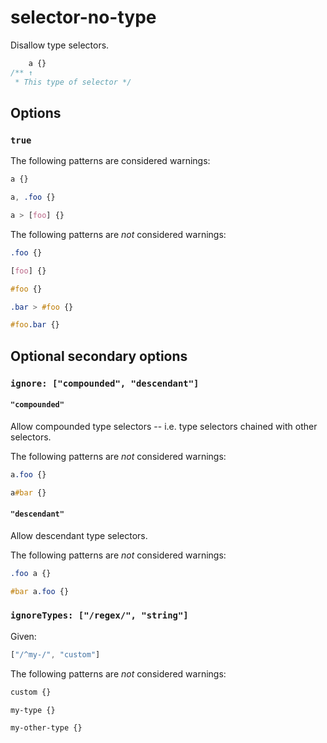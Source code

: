 # selector-no-type

Disallow type selectors.

```css
    a {}
/** ↑
 * This type of selector */
```

## Options

### `true`

The following patterns are considered warnings:

```css
a {}
```

```css
a, .foo {}
```

```css
a > [foo] {}
```

The following patterns are *not* considered warnings:

```css
.foo {}
```

```css
[foo] {}
```

```css
#foo {}
```

```css
.bar > #foo {}
```

```css
#foo.bar {}
```

## Optional secondary options

### `ignore: ["compounded", "descendant"]`

#### `"compounded"`

Allow compounded type selectors -- i.e. type selectors chained with other selectors.

The following patterns are *not* considered warnings:

```css
a.foo {}
```

```css
a#bar {}
```

#### `"descendant"`

Allow descendant type selectors.

The following patterns are *not* considered warnings:

```css
.foo a {}
```

```css
#bar a.foo {}
```

### `ignoreTypes: ["/regex/", "string"]`

Given:

```js
["/^my-/", "custom"]
```

The following patterns are *not* considered warnings:

```css
custom {}
```

```css
my-type {}
```

```css
my-other-type {}
```
